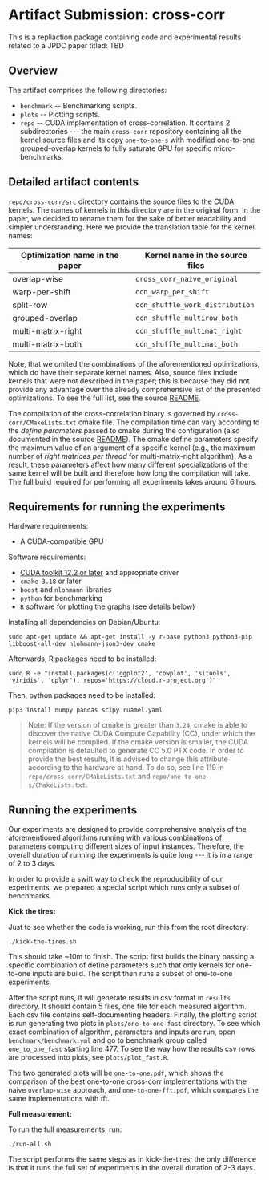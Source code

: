 # Artifact Submission: cross-corr

This is a repliaction package containing code and experimental results related to a JPDC paper titled:  TBD

## Overview

The artifact comprises the following directories:

* `benchmark` -- Benchmarking scripts.
* `plots` -- Plotting scripts.
* `repo` -- CUDA implementation of cross-correlation. It contains 2 subdirectories --- the main `cross-corr` repository containing all the kernel source files and its copy `one-to-one-s` with modified one-to-one grouped-overlap kernels to fully saturate GPU for specific micro-benchmarks.

## Detailed artifact contents

`repo/cross-corr/src` directory contains the source files to the CUDA kernels. The names of kernels in this directory are in the original form. In the paper, we decided to rename them for the sake of better readability and simpler understanding. Here we provide the translation table for the kernel names:

| Optimization name in the paper | Kernel name in the source files |
| --------------------------- | ----------- |
| overlap-wise |  `cross_corr_naive_original` |
| warp-per-shift | `ccn_warp_per_shift`|
| split-row | `ccn_shuffle_work_distribution` |
| grouped-overlap | `ccn_shuffle_multirow_both` |
| multi-matrix-right | `ccn_shuffle_multimat_right` |
| multi-matrix-both | `ccn_shuffle_multimat_both` |

Note, that we omited the combinations of the aforementioned optimizations, which do have their separate kernel names. Also, source files include kernels that were not described in the paper; this is because they did not provide any advantage over the already comprehensive list of the presented optimizations. To see the full list, see the source [README](repo/cross-corr/src/README.md).

The compilation of the cross-correlation binary is governed by `cross-corr/CMakeLists.txt` cmake file. The compilation time can vary according to the *define parameters* passed to cmake during the configuration (also documented in the source [README](repo/cross-corr/src/README.md)). The cmake define parameters specify the maximum value of an argument of a specific kernel (e.g., the maximum number of *right matrices per thread* for multi-matrix-right algorithm). As a result, these parameters affect how many different specializations of the same kernel will be built and therefore how long the compilation will take. The full build required for performing all experiments takes around 6 hours.

## Requirements for running the experiments

Hardware requirements:

* A CUDA-compatible GPU

Software requirements:

* [CUDA toolkit 12.2 or later](https://developer.nvidia.com/cuda-downloads) and appropriate driver
* `cmake 3.18` or later 
* `boost` and `nlohmann` libraries
* `python` for benchmarking
* `R` software for plotting the graphs (see details below)

Installing all dependencies on Debian/Ubuntu:
```
sudo apt-get update && apt-get install -y r-base python3 python3-pip libboost-all-dev nlohmann-json3-dev cmake
```

Afterwards, R packages need to be installed:
```
sudo R -e "install.packages(c('ggplot2', 'cowplot', 'sitools', 'viridis', 'dplyr'), repos='https://cloud.r-project.org')"
```

Then, python packages need to be installed:
```
pip3 install numpy pandas scipy ruamel.yaml
```

> Note: If the version of cmake is greater than `3.24`, cmake is able to discover the native CUDA Compute Capability (CC), under which the kernels will be compiled. If the cmake version is smaller, the CUDA compilation is defaulted to generate CC 5.0 PTX code. In order to provide the best results, it is advised to change this attribute according to the hardware at hand. To do so, see line 119 in `repo/cross-corr/CMakeLists.txt` and `repo/one-to-one-s/CMakeLists.txt`.

## Running the experiments

Our experiments are designed to provide comprehensive analysis of the aforementioned algorithms running with various combinations of parameters computing different sizes of input instances. Therefore, the overall duration of running the experiments is quite long --- it is in a range of 2 to 3 days.

In order to provide a swift way to check the reproducibility of our experiments, we prepared a special script which runs only a subset of benchmarks.

**Kick the tires:**

Just to see whether the code is working, run this from the root directory:
```
./kick-the-tires.sh
```
This should take ~10m to finish. The script first builds the binary passing a specific combination of define parameters such that only kernels for one-to-one inputs are build. The script then runs a subset of one-to-one experiments. 

After the script runs, it will generate results in csv format in `results` directory. It should contain 5 files, one file for each measured algorithm. Each csv file contains self-documenting headers. Finally, the plotting script is run generating two plots in `plots/one-to-one-fast` directory. To see which exact combination of algorithm, parameters and inputs are run, open `benchmark/benchmark.yml` and go to benchmark group called `one_to_one_fast` starting line 477. To see the way how the results csv rows are processed into plots, see `plots/plot_fast.R`.

The two generated plots will be `one-to-one.pdf`, which shows the comparison of the best one-to-one cross-corr implementations with the naive `overlap-wise` approach, and `one-to-one-fft.pdf`, which compares the same implementations with fft.

**Full measurement:**

To run the full measurements, run:
```
./run-all.sh
```
The script performs the same steps as in kick-the-tires; the only difference is that it runs the full set of experiments in the overall duration of 2-3 days.